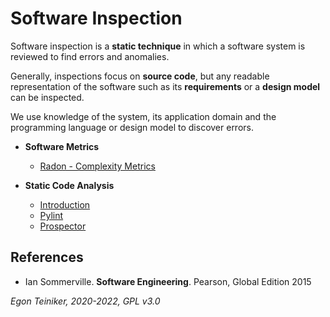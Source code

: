 # Software Inspection 

Software inspection is a **static technique** in which a software system is reviewed to find errors and anomalies.

Generally, inspections focus on **source code**, but any readable representation of the software such as its 
**requirements** or a **design model** can be inspected.

We use knowledge of the system, its application domain and the programming language or design model to discover errors.

* **Software Metrics**
    * [Radon - Complexity Metrics](software-metrics/radon)

* **Static Code Analysis**
    * [Introduction](static-analysis)
    * [Pylint](static-analysis/pylint)
    * [Prospector](static-analysis/prospector)

## References
* Ian Sommerville. **Software Engineering**. Pearson, Global Edition 2015

*Egon Teiniker, 2020-2022, GPL v3.0*
